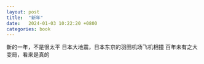 ```yaml
---
layout: post
title:  "新年"
date:   2024-01-03 10:22:20 +0800
categories: book
---
```

新的一年，不是很太平
日本大地震，日本东京的羽田机场飞机相撞
百年未有之大变局，看来是真的



